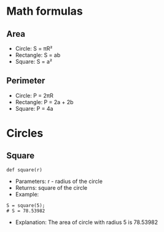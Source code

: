 # Math formulas
## Area
- Circle: S = πR²
- Rectangle: S = ab
- Square: S = a²

## Perimeter
- Circle: P = 2πR
- Rectangle: P = 2a + 2b
- Square: P = 4a
# Circles
## Square
```
def square(r)
```
- Parameters:
r - radius of the circle
- Returns:
square of the circle
- Example:
```
S = square(5);
# S = 78.53982
```
- Explanation:
The area of circle with radius 5 is 78.53982
